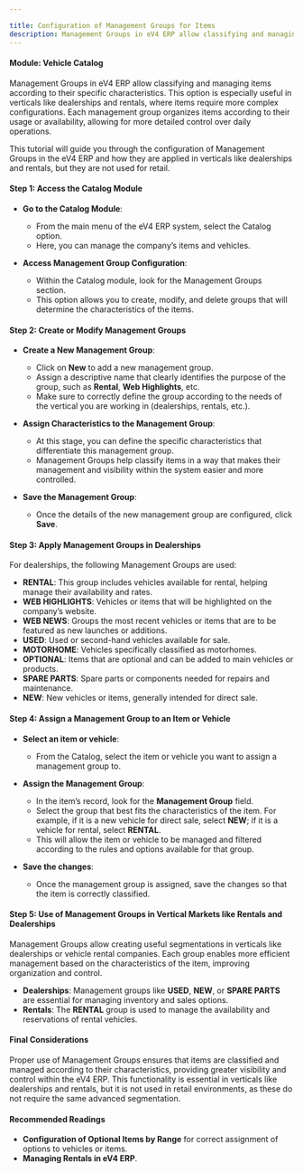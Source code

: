 ```yaml
---

title: Configuration of Management Groups for Items  
description: Management Groups in eV4 ERP allow classifying and managing items according to their specific characteristics. This option is especially useful in verticals like dealerships and rentals, where items require more complex configurations.  
---
```


#### Module: Vehicle Catalog

Management Groups in eV4 ERP allow classifying and managing items according to their specific characteristics. This option is especially useful in verticals like dealerships and rentals, where items require more complex configurations. Each management group organizes items according to their usage or availability, allowing for more detailed control over daily operations.

This tutorial will guide you through the configuration of Management Groups in the eV4 ERP and how they are applied in verticals like dealerships and rentals, but they are not used for retail.

#### Step 1: Access the Catalog Module

- **Go to the Catalog Module**:
    - From the main menu of the eV4 ERP system, select the Catalog option.
    - Here, you can manage the company’s items and vehicles.

- **Access Management Group Configuration**:
    - Within the Catalog module, look for the Management Groups section.
    - This option allows you to create, modify, and delete groups that will determine the characteristics of the items.

#### Step 2: Create or Modify Management Groups

- **Create a New Management Group**:
    - Click on **New** to add a new management group.
    - Assign a descriptive name that clearly identifies the purpose of the group, such as **Rental**, **Web Highlights**, etc.
    - Make sure to correctly define the group according to the needs of the vertical you are working in (dealerships, rentals, etc.).

- **Assign Characteristics to the Management Group**:
    - At this stage, you can define the specific characteristics that differentiate this management group.
    - Management Groups help classify items in a way that makes their management and visibility within the system easier and more controlled.

- **Save the Management Group**:
    - Once the details of the new management group are configured, click **Save**.

#### Step 3: Apply Management Groups in Dealerships

For dealerships, the following Management Groups are used:

- **RENTAL**: This group includes vehicles available for rental, helping manage their availability and rates.
- **WEB HIGHLIGHTS**: Vehicles or items that will be highlighted on the company’s website.
- **WEB NEWS**: Groups the most recent vehicles or items that are to be featured as new launches or additions.
- **USED**: Used or second-hand vehicles available for sale.
- **MOTORHOME**: Vehicles specifically classified as motorhomes.
- **OPTIONAL**: Items that are optional and can be added to main vehicles or products.
- **SPARE PARTS**: Spare parts or components needed for repairs and maintenance.
- **NEW**: New vehicles or items, generally intended for direct sale.

#### Step 4: Assign a Management Group to an Item or Vehicle

- **Select an item or vehicle**:
    - From the Catalog, select the item or vehicle you want to assign a management group to.

- **Assign the Management Group**:
    - In the item’s record, look for the **Management Group** field.
    - Select the group that best fits the characteristics of the item. For example, if it is a new vehicle for direct sale, select **NEW**; if it is a vehicle for rental, select **RENTAL**.
    - This will allow the item or vehicle to be managed and filtered according to the rules and options available for that group.

- **Save the changes**:
    - Once the management group is assigned, save the changes so that the item is correctly classified.

#### Step 5: Use of Management Groups in Vertical Markets like Rentals and Dealerships

Management Groups allow creating useful segmentations in verticals like dealerships or vehicle rental companies. Each group enables more efficient management based on the characteristics of the item, improving organization and control.

- **Dealerships**: Management groups like **USED**, **NEW**, or **SPARE PARTS** are essential for managing inventory and sales options.
- **Rentals**: The **RENTAL** group is used to manage the availability and reservations of rental vehicles.

#### Final Considerations

Proper use of Management Groups ensures that items are classified and managed according to their characteristics, providing greater visibility and control within the eV4 ERP. This functionality is essential in verticals like dealerships and rentals, but it is not used in retail environments, as these do not require the same advanced segmentation.

#### Recommended Readings

- **Configuration of Optional Items by Range** for correct assignment of options to vehicles or items.
- **Managing Rentals in eV4 ERP**.
